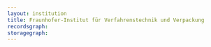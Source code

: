 ```yaml
---
layout: institution
title: Fraunhofer-Institut für Verfahrenstechnik und Verpackung
recordsgraph: 
storagegraph: 
---
```

